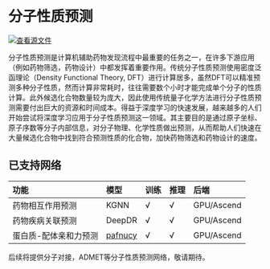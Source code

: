 # 分子性质预测

[![查看源文件](https://mindspore-website.obs.cn-north-4.myhuaweicloud.com/website-images/r2.2/resource/_static/logo_source.svg)](https://gitee.com/mindspore/docs/blob/r2.2/docs/mindsponge/docs/source_zh_cn/user/property_prediction.md)

分子性质预测是计算机辅助药物发现流程中最重要的任务之一，在许多下游应用（例如药物筛选，药物设计）中都发挥着重要作用。传统分子性质预测使用密度泛函理论（Density Functional Theory, DFT）进行计算居多，虽然DFT可以精准预测多种分子性质，然而计算非常耗时，往往需要数个小时才能完成单个分子的性质计算。此外候选化合物数量较为庞大，因此使用传统量子化学方法进行分子性质预测需要付出巨大的资源和时间成本。得益于深度学习的快速发展，越来越多的人们开始尝试将深度学习应用于分子性质预测这一领域。其主要目的是通过原子坐标、原子序数等分子内部信息，对分子物理、化学性质做出预测，从而帮助人们快速在大量候选化合物中找到符合预测性质的化合物，加快药物筛选和药物设计的速度。

## 已支持网络

| 功能            | 模型                  | 训练 | 推理 | 后端       |
| :------------- | :-------------------- | :--- | :--- | :-------- |
| 药物相互作用预测 | KGNN     | √    | √   | GPU/Ascend |
| 药物疾病关联预测 | DeepDR | √    | √   | GPU/Ascend |
| 蛋白质-配体亲和力预测 | [pafnucy](https://gitee.com/mindspore/mindscience/blob/r0.5/MindSPONGE/applications/model%20cards/pafnucy.md) | √   | √   | GPU/Ascend |

后续将提供分子对接，ADMET等分子性质预测网络，敬请期待。